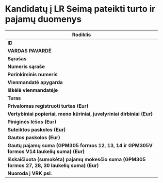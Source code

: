 # Kandidatų į LR Seimą pateikti turto ir pajamų duomenys

| Rodiklis        |
| ------------- |
|**ID**|
|**VARDAS PAVARDĖ**|
|**Sąrašas**|
|**Numeris sąraše**|
|**Porinkiminis numeris**|
|**Vienmandatė apygarda**|
|**Iškėlė vienmandatėje**|
|**Turas**|
|**Privalomas registruoti turtas (Eur)**|
|**Vertybiniai popieriai, meno kūriniai, juvelyriniai dirbiniai (Eur)**|
|**Piniginės lėšos (Eur)**|
|**Suteiktos paskolos (Eur)**|
|**Gautos paskolos (Eur)**|
|**Gautų pajamų suma (GPM305 formos 12, 13, 14 ir GPM305V formos V14 laukelių suma) (Eur)**|
|**Išskaičiuota (sumokėta) pajamų mokesčio suma (GPM305 formos 27, 28, 30 laukelių suma) (Eur)**|
|**Nuoroda į VRK psl.**|
